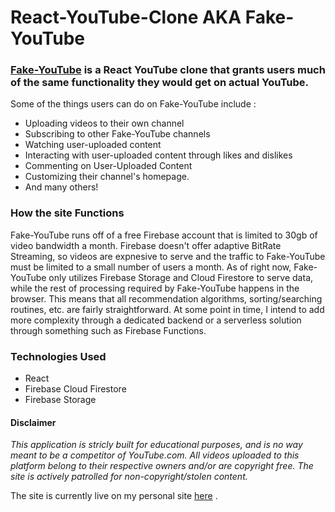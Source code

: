 # React-YouTube-Clone AKA Fake-YouTube

### [Fake-YouTube](https://henryjacobs.us/React-YouTube-Clone/) is a React YouTube clone that grants users much of the same functionality they would get on actual YouTube. 

Some of the things users can do on Fake-YouTube include :
- Uploading videos to their own channel
- Subscribing to other Fake-YouTube channels
- Watching user-uploaded content
- Interacting with user-uploaded content through likes and dislikes
- Commenting on User-Uploaded Content
- Customizing their channel's homepage.
- And many others! 

### How the site Functions

Fake-YouTube runs off of a free Firebase account that is limited to 30gb of video bandwidth a month. Firebase doesn't 
offer adaptive BitRate Streaming, so videos are expnesive to serve and the traffic to Fake-YouTube must be limited to 
a small number of users a month. As of right now, Fake-YouTube only utilizes Firebase Storage and Cloud Firestore to serve 
data, while the rest of processing required by Fake-YouTube happens in the browser. This means that all recommendation algorithms, 
sorting/searching routines, etc. are fairly straightforward. At some point in time, I intend to add more complexity through a 
dedicated backend or a serverless solution through something such as Firebase Functions. 

### Technologies Used

- React
- Firebase Cloud Firestore
- Firebase Storage

#### Disclaimer

*This application is stricly built for educational purposes, and is no way meant to be a competitor of YouTube.com.*
*All videos uploaded to this platform belong to their respective owners and/or are copyright free. The site is actively patrolled*
*for non-copyright/stolen content.*

The site is currently live on my personal site [here](https://henryjacobs.us/React-YouTube-Clone/) . 
